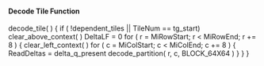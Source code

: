 #### Decode Tile Function

<div class="syntax">
decode_tile( ) {
    if ( !dependent_tiles || TileNum == tg_start)
        clear_above_context( )
    DeltaLF = 0
    for ( r = MiRowStart; r < MiRowEnd; r += 8 ) {
        clear_left_context( )
        for ( c = MiColStart; c < MiColEnd; c += 8 ) {
            ReadDeltas = delta_q_present
            decode_partition( r, c, BLOCK_64X64 )
        }
    }
}
</div>
